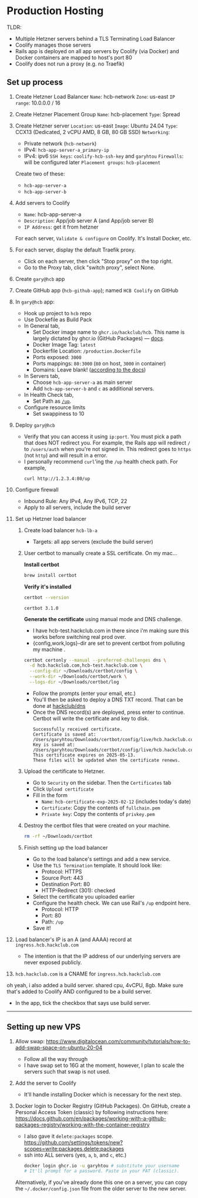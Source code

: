 # Production Hosting

TLDR:
- Multiple Hetzner servers behind a TLS Terminating Load Balancer
- Coolify manages those servers
- Rails app is deployed on all app servers by Coolify (via Docker) and Docker
  containers are mapped to host's port 80
- Coolify does not run a proxy (e.g. no Traefik)

## Set up process

1. Create Hetzner Load Balancer
   `Name`: hcb-network
   `Zone`: us-east
   `IP range`: 10.0.0.0 / 16
2. Create Hetzner Placement Group
   `Name`: hcb-placement
   `Type`: Spread
3. Create Hetzner server
   `Location`: us-east
   `Image`: Ubuntu 24.04
   `Type`: CCX13 (Dedicated, 2 vCPU AMD, 8 GB, 80 GB SSD)
   `Networking`:
    - Private network (`hcb-network`)
    - IPv4: `hcb-app-server-a_primary-ip`
    - IPv4: ipv6
      `SSH keys`: `coolify-hcb-ssh-key` and `garyhtou`
      `Firewalls`: will be configured later
      `Placement groups`: `hcb-placement`

   Create two of these:
    - `hcb-app-server-a`
    - `hcb-app-server-b`
4. Add servers to Coolify
    - `Name`: hcb-app-server-a
    - `Description`: App/job server A (and App/job server B)
    - `IP Address`: get it from hetzner

   For each server, `Validate & configure` on Coolify.
   It's Install Docker, etc.
5. For each server, display the default Traefik proxy.
   - Click on each server, then click "Stop proxy" on the top right.
   - Go to the Proxy tab, click "switch proxy", select None.
6. Create `gary@hcb` app
7. Create GitHub app (`hcb-github-app`); named `HCB Coolify` on GitHub
8. In `gary@hcb` app:
    - Hook up project to `hcb` repo
    - Use Dockefile as Build Pack
    - In General tab,
        - Set Docker image name to `ghcr.io/hackclub/hcb`. This name is largely
          dictated by ghcr.io (GitHub
          Packages) — [docs](https://docs.github.com/en/packages/working-with-a-github-packages-registry/working-with-the-container-registry#pushing-container-images).
        - Docker Image Tag: `latest`
        - Dockerfile Location: `/production.Dockerfile`
        - Ports exposed: `3000`
        - Ports mappings: `80:3000` (`80` on host, `3000` in container)
        - Domains: Leave blank!
          ([according to the docs](https://coolify.io/docs/knowledge-base/server/multiple-servers#port-mapping-to-host))
    - In Servers tab,
        - Choose `hcb-app-server-a` as main server
        - Add `hcb-app-server-b` and `c` as additional servers.
    - In Health Check tab,
        - Set Path as [`/up`](https://github.com/hackclub/hcb/pull/9534).
    - Configure resource limits
        - Set swappiness to 10
9. Deploy `gary@hcb`
    - Verify that you can access it using `ip:port`.
      You must pick a path that does NOT redirect you.
      For example, the Rails app will redirect `/` to `/users/auth` when you're
      not signed in. This redirect goes to `https` (not `http`) and will result
      in a error.
    - I personally recommend `curl`'ing the `/up` health check path. For
      example,
      ```
      curl http://1.2.3.4:80/up
      ```
10. Configure firewall
    - Inbound Rule: Any IPv4, Any IPv6, TCP, 22
    - Apply to all servers, include the build server
11. Set up Hetzner load balancer
    1. Create load balancer `hcb-lb-a`
        - Targets: all app servers (exclude the build server)
    2. User certbot to manually create a SSL certificate.
       On my mac...

       **Install certbot**
       ```bash
       brew install certbot
       ```

       **Verify it's installed**
       ```bash
       certbot --version
       ```
       ```
       certbot 3.1.0
       ```

       **Generate the certificate** using manual mode and DNS challenge.
        - I have hcb-test.hackclub.com in there since i'm making sure this works
          before switching real prod over.
        - {config,work,logs}-dir are set to prevent certbot from polluting my
          machine .
       ```bash
       certbot certonly --manual --preferred-challenges dns \
         -d hcb.hackclub.com,hcb-test.hackclub.com \
         --config-dir ~/Downloads/certbot/config \
         --work-dir ~/Downloads/certbot/work \
         --logs-dir ~/Downloads/certbot/log
       ```
        - Follow the prompts (enter your email, etc.)
        - You'll then be asked to deploy a DNS TXT record. That can be done at
          [hackclub/dns](https://github.com/hackclub/dns)
        - Once the DNS record(s) are deployed, press enter to continue. Certbot
          will write the certificate and key to disk.
          ```
          Successfully received certificate.
          Certificate is saved at: /Users/garyhtou/Downloads/certbot/config/live/hcb.hackclub.com/fullchain.pem
          Key is saved at:         /Users/garyhtou/Downloads/certbot/config/live/hcb.hackclub.com/privkey.pem
          This certificate expires on 2025-05-13.
          These files will be updated when the certificate renews.
          ```
    3. Upload the certificate to Hetzner.
        - Go to `Security` on the sidebar. Then the `Certificates` tab
        - Click `Upload certificate`
        - Fill in the form
            - `Name`: `hcb-certificate-exp-2025-02-12` (includes today's date)
            - `Certificate`: Copy the contents of `fullchain.pem`
            - `Private key`: Copy the contents of `privkey.pem`
    4. Destroy the certbot files that were created on your machine.
       ```bash
       rm -rf ~/Downloads/certbot
       ```
    5. Finish setting up the load balancer
        - Go to the load balance's settings and add a new service.
        - Use the `TLS Termination` template. It should look like:
            - Protocol: HTTPS
            - Source Port: 443
            - Destination Port: 80
            - HTTP-Redirect (301): checked
        - Select the certificate you uploaded earlier
        - Configure the health check. We can use Rail's `/up` endpoint here.
            - Protocol: HTTP
            - Port: 80
            - Path: `/up`
        - Save it!
12. Load balancer's IP is an A (and AAAA) record at `ingress.hcb.hackclub.com`
    - The intention is that the IP address of our underlying servers are never
      exposed publicly.
13. `hcb.hackclub.com` is a CNAME for `ingress.hcb.hackclub.com`

oh yeah, i also added a build server. shared cpu, 4vCPU, 8gb. Make sure that's
added to Coolify AND configured to be a build server.

- In the app, tick the checkbox that says use build server.

---

## Setting up new VPS

1. Allow
   swap: https://www.digitalocean.com/community/tutorials/how-to-add-swap-space-on-ubuntu-20-04
    - Follow all the way through
    - I have swap set to 16G at the moment, however, I plan to scale the servers
      such that swap is not used.
2. Add the server to Coolify
    - It'll handle installing Docker which is necessary for the next step.
3. Docker login to Docker Registry (GitHub Packages). On GitHub, create a
   Personal Access Token (classic) by following instructions
   here: https://docs.github.com/en/packages/working-with-a-github-packages-registry/working-with-the-container-registry
    - I also gave it `delete:packages`
      scope. https://github.com/settings/tokens/new?scopes=write:packages,delete:packages
    - ssh into ALL servers (yes, `a`, `b`, and `c`, etc.)
      ```bash
      docker login ghcr.io -u garyhtou # substitute your username
      # It'll prompt for a password. Paste in your PAT (classic).
      ```

   Alternatively, if you've already done this one on a server, you can copy the
   `~/.docker/config.json` file from the older server to the new server.
